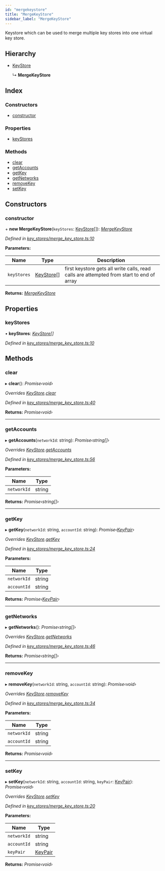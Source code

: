 ```yaml
---
id: "mergekeystore"
title: "MergeKeyStore"
sidebar_label: "MergeKeyStore"
---
```


Keystore which can be used to merge multiple key stores into one virtual key store.

## Hierarchy

* [KeyStore](keystore.md)

  ↳ **MergeKeyStore**

## Index

### Constructors

* [constructor](mergekeystore.md#constructor)

### Properties

* [keyStores](mergekeystore.md#keystores)

### Methods

* [clear](mergekeystore.md#clear)
* [getAccounts](mergekeystore.md#getaccounts)
* [getKey](mergekeystore.md#getkey)
* [getNetworks](mergekeystore.md#getnetworks)
* [removeKey](mergekeystore.md#removekey)
* [setKey](mergekeystore.md#setkey)

## Constructors

###  constructor

\+ **new MergeKeyStore**(`keyStores`: [KeyStore](keystore.md)[]): *[MergeKeyStore](mergekeystore.md)*

*Defined in [key_stores/merge_key_store.ts:10](https://github.com/near/near-api-js/blob/88ad17d/src.ts/key_stores/merge_key_store.ts#L10)*

**Parameters:**

Name | Type | Description |
------ | ------ | ------ |
`keyStores` | [KeyStore](keystore.md)[] | first keystore gets all write calls, read calls are attempted from start to end of array  |

**Returns:** *[MergeKeyStore](mergekeystore.md)*

## Properties

###  keyStores

• **keyStores**: *[KeyStore](keystore.md)[]*

*Defined in [key_stores/merge_key_store.ts:10](https://github.com/near/near-api-js/blob/88ad17d/src.ts/key_stores/merge_key_store.ts#L10)*

## Methods

###  clear

▸ **clear**(): *Promise‹void›*

*Overrides [KeyStore](keystore.md).[clear](keystore.md#abstract-clear)*

*Defined in [key_stores/merge_key_store.ts:40](https://github.com/near/near-api-js/blob/88ad17d/src.ts/key_stores/merge_key_store.ts#L40)*

**Returns:** *Promise‹void›*

___

###  getAccounts

▸ **getAccounts**(`networkId`: string): *Promise‹string[]›*

*Overrides [KeyStore](keystore.md).[getAccounts](keystore.md#abstract-getaccounts)*

*Defined in [key_stores/merge_key_store.ts:56](https://github.com/near/near-api-js/blob/88ad17d/src.ts/key_stores/merge_key_store.ts#L56)*

**Parameters:**

Name | Type |
------ | ------ |
`networkId` | string |

**Returns:** *Promise‹string[]›*

___

###  getKey

▸ **getKey**(`networkId`: string, `accountId`: string): *Promise‹[KeyPair](keypair.md)›*

*Overrides [KeyStore](keystore.md).[getKey](keystore.md#abstract-getkey)*

*Defined in [key_stores/merge_key_store.ts:24](https://github.com/near/near-api-js/blob/88ad17d/src.ts/key_stores/merge_key_store.ts#L24)*

**Parameters:**

Name | Type |
------ | ------ |
`networkId` | string |
`accountId` | string |

**Returns:** *Promise‹[KeyPair](keypair.md)›*

___

###  getNetworks

▸ **getNetworks**(): *Promise‹string[]›*

*Overrides [KeyStore](keystore.md).[getNetworks](keystore.md#abstract-getnetworks)*

*Defined in [key_stores/merge_key_store.ts:46](https://github.com/near/near-api-js/blob/88ad17d/src.ts/key_stores/merge_key_store.ts#L46)*

**Returns:** *Promise‹string[]›*

___

###  removeKey

▸ **removeKey**(`networkId`: string, `accountId`: string): *Promise‹void›*

*Overrides [KeyStore](keystore.md).[removeKey](keystore.md#abstract-removekey)*

*Defined in [key_stores/merge_key_store.ts:34](https://github.com/near/near-api-js/blob/88ad17d/src.ts/key_stores/merge_key_store.ts#L34)*

**Parameters:**

Name | Type |
------ | ------ |
`networkId` | string |
`accountId` | string |

**Returns:** *Promise‹void›*

___

###  setKey

▸ **setKey**(`networkId`: string, `accountId`: string, `keyPair`: [KeyPair](keypair.md)): *Promise‹void›*

*Overrides [KeyStore](keystore.md).[setKey](keystore.md#abstract-setkey)*

*Defined in [key_stores/merge_key_store.ts:20](https://github.com/near/near-api-js/blob/88ad17d/src.ts/key_stores/merge_key_store.ts#L20)*

**Parameters:**

Name | Type |
------ | ------ |
`networkId` | string |
`accountId` | string |
`keyPair` | [KeyPair](keypair.md) |

**Returns:** *Promise‹void›*
